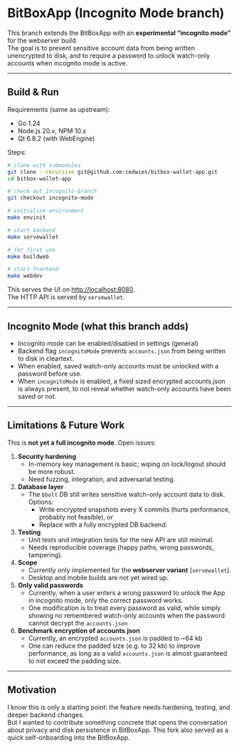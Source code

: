 # BitBoxApp (Incognito Mode branch)

This branch extends the BitBoxApp with an **experimental “incognito mode”** for the webserver build.  
The goal is to prevent sensitive account data from being written unencrypted to disk, and to require a password to unlock watch-only accounts when incognito mode is active.

---

## Build & Run

Requirements (same as upstream):

- Go 1.24  
- Node.js 20.x, NPM 10.x  
- Qt 6.8.2 (with WebEngine)  

Steps:

```bash
# clone with submodules
git clone --recursive git@github.com:cedwies/bitbox-wallet-app.git
cd bitbox-wallet-app

# check out incognito-branch
git checkout incognito-mode

# initialize environment
make envinit

# start backend
make servewallet

# for first use
make buildweb

# start frontend
make webdev
```

This serves the UI on [http://localhost:8080](http://localhost:8080).  
The HTTP API is served by `servewallet`.

---

## Incognito Mode (what this branch adds)

- Incognito mode can be enabled/disabled in settings (general)
- Backend flag `incognitoMode` prevents `accounts.json` from being written to disk in cleartext.
- When enabled, saved watch-only accounts must be unlocked with a password before use.
- When `incognitoMode` is enabled, a fixed sized encrypted accounts.json is always present, to not reveal whether watch-only accounts have been saved or not.

---

## Limitations & Future Work

This is **not yet a full incognito mode**. Open issues:

1. **Security hardening**
   - In-memory key management is basic; wiping on lock/logout should be more robust.
   - Need fuzzing, integration, and adversarial testing.
2. **Database layer**
   - The `bbolt` DB still writes sensitive watch-only account data to disk.  
     Options:  
     - Write encrypted snapshots every X commits (hurts performance, probably not feasible), or  
     - Replace with a fully encrypted DB backend.
3. **Testing**
   - Unit tests and integration tests for the new API are still minimal.
   - Needs reproducible coverage (happy paths, wrong passwords, tampering).
4. **Scope**
   - Currently only implemented for the **webserver variant** (`servewallet`).  
   - Desktop and mobile builds are not yet wired up.
5. **Only valid passwords**
   - Currently, when a user enters a wrong password to unlock the App in incognito mode, only the correct password works. 
   - One modification is to treat every password as valid, while simply showing no remembered watch-only accounts when the password cannot decrypt the `accounts.json`
6. **Benchmark encryption of accounts.json**
   - Currently, an encrypted `accounts.json` is padded to ~64 kb
   - One can reduce the padded size (e.g. to 32 kb) to improve performance, as long as a valid `accounts.json` is almost guaranteed to not exceed the padding size.

---

## Motivation

I know this is only a starting point: the feature needs hardening, testing, and deeper backend changes.  
But I wanted to contribute something concrete that opens the conversation about privacy and disk persistence in BitBoxApp.
This fork also served as a quick self-onboarding into the BitBoxApp.
